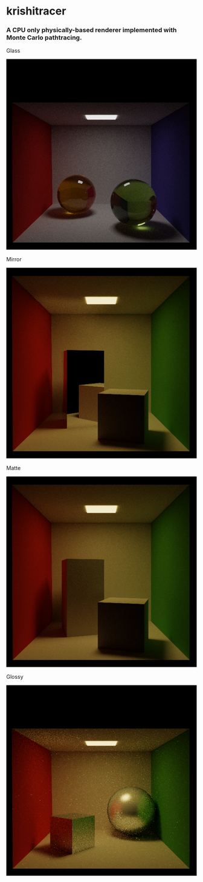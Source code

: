 # krishitracer

### A CPU only physically-based renderer implemented with Monte Carlo pathtracing.

Glass

![alt text](media/glass512.png)

Mirror

![alt text](media/mirror512.png)

Matte

![alt text](media/diffuse512.png)

Glossy

![alt text](media/glossy512.png)
